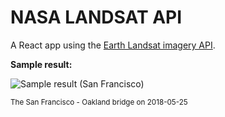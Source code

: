 # NASA LANDSAT API

A React app using the [Earth Landsat imagery API](https://api.nasa.gov).

<b>Sample result:</b>

![Sample result (San Francisco)](https://github.com/Thinkr1/NASA-LANDSAT-API/assets/146010473/8246145b-d93a-478b-9a4d-ff971fc35781)

<sup>The San Francisco - Oakland bridge on 2018-05-25</sup>
